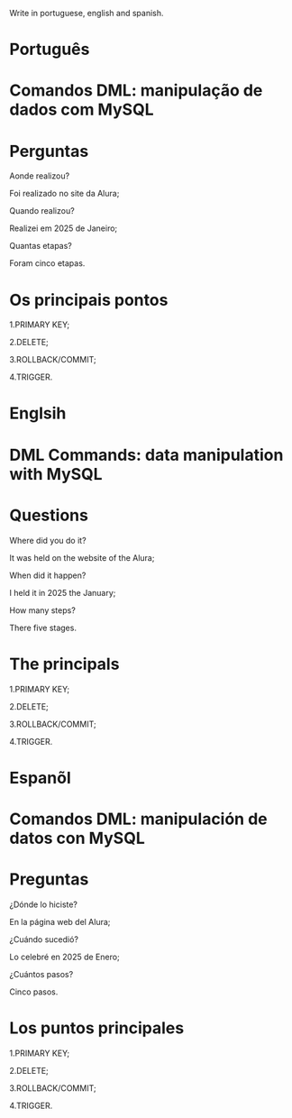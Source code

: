Write in portuguese, english and spanish.

# Português 

# Comandos DML: manipulação de dados com MySQL

# Perguntas

Aonde realizou?

Foi realizado no site da Alura;

Quando realizou?

Realizei em 2025 de Janeiro;

Quantas etapas?

Foram cinco etapas.

# Os principais pontos

1.PRIMARY KEY;

2.DELETE;

3.ROLLBACK/COMMIT;

4.TRIGGER.

# Englsih

# DML Commands: data manipulation with MySQL

# Questions

Where did you do it?

It was held on the website of the Alura;

When did it happen?

I held it in 2025 the January;

How many steps?

There five stages.

# The principals

1.PRIMARY KEY;

2.DELETE;

3.ROLLBACK/COMMIT;

4.TRIGGER.


# Espanõl

# Comandos DML: manipulación de datos con MySQL

# Preguntas

¿Dónde lo hiciste?

En la página web del Alura;

¿Cuándo sucedió?

Lo celebré en 2025 de Enero;

¿Cuántos pasos?

Cinco  pasos.

# Los puntos principales

1.PRIMARY KEY;

2.DELETE;

3.ROLLBACK/COMMIT;

4.TRIGGER.
